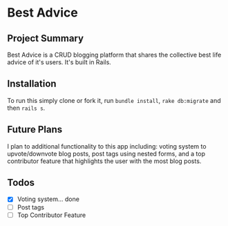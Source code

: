 # Best Advice

## Project Summary

Best Advice is a CRUD blogging platform that shares the collective best life advice of it's users. It's built in Rails. 

## Installation

To run this simply clone or fork it, run `bundle install`, `rake db:migrate` and then `rails s`.


## Future Plans

I plan to additional functionality to this app including: voting system to upvote/downvote blog posts, post tags using nested forms, and a top contributor feature that highlights the user with the most blog posts.


## Todos
- [X] Voting system... done
- [ ] Post tags
- [ ] Top Contributor Feature
